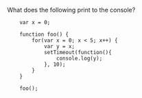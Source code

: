 What does the following print to the console?

        var x = 0;
        
        function foo() {
            for(var x = 0; x < 5; x++) {
                var y = x;
                setTimeout(function(){
                    console.log(y);
                }, 10);
            }
        }
        
        foo();
